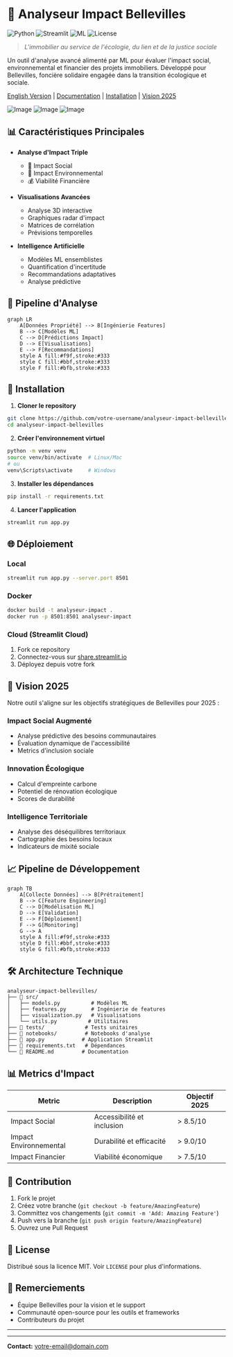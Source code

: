# 🏢 Analyseur Impact Bellevilles

![Python](https://img.shields.io/badge/Python-3.9%2B-blue)
![Streamlit](https://img.shields.io/badge/Streamlit-1.31.0-red)
![ML](https://img.shields.io/badge/ML-Enabled-green)
![License](https://img.shields.io/badge/License-MIT-yellow)

> *L'immobilier au service de l'écologie, du lien et de la justice sociale*

Un outil d'analyse avancé alimenté par ML pour évaluer l'impact social, environnemental et financier des projets immobiliers. Développé pour Bellevilles, foncière solidaire engagée dans la transition écologique et sociale.

[English Version](#english-version) | [Documentation](#documentation) | [Installation](#installation) | [Vision 2025](#vision-2025)

![Image](https://github.com/user-attachments/assets/b161e6ca-f5b2-4f7e-a1df-80a5f66c44ad)
![Image](https://github.com/user-attachments/assets/ee2d6551-ca2d-440b-9bf0-8afa72bc21b4)
![Image](https://github.com/user-attachments/assets/ad1ea572-93fa-48cb-8846-32bd4402df89)

## 📊 Caractéristiques Principales

- **Analyse d'Impact Triple**
  - 🤝 Impact Social
  - 🌱 Impact Environnemental
  - 💰 Viabilité Financière

- **Visualisations Avancées**
  - Analyse 3D interactive
  - Graphiques radar d'impact
  - Matrices de corrélation
  - Prévisions temporelles

- **Intelligence Artificielle**
  - Modèles ML ensemblistes
  - Quantification d'incertitude
  - Recommandations adaptatives
  - Analyse prédictive

## 🔄 Pipeline d'Analyse

```mermaid
graph LR
    A[Données Propriété] --> B[Ingénierie Features]
    B --> C[Modèles ML]
    C --> D[Prédictions Impact]
    D --> E[Visualisations]
    E --> F[Recommandations]
    style A fill:#f9f,stroke:#333
    style C fill:#bbf,stroke:#333
    style F fill:#bfb,stroke:#333
```

## 🚀 Installation

1. **Cloner le repository**
```bash
git clone https://github.com/votre-username/analyseur-impact-bellevilles.git
cd analyseur-impact-bellevilles
```

2. **Créer l'environnement virtuel**
```bash
python -m venv venv
source venv/bin/activate  # Linux/Mac
# ou
venv\Scripts\activate     # Windows
```

3. **Installer les dépendances**
```bash
pip install -r requirements.txt
```

4. **Lancer l'application**
```bash
streamlit run app.py
```

## 🌐 Déploiement

### Local
```bash
streamlit run app.py --server.port 8501
```

### Docker
```bash
docker build -t analyseur-impact .
docker run -p 8501:8501 analyseur-impact
```

### Cloud (Streamlit Cloud)
1. Fork ce repository
2. Connectez-vous sur [share.streamlit.io](https://share.streamlit.io)
3. Déployez depuis votre fork

## 🎯 Vision 2025

Notre outil s'aligne sur les objectifs stratégiques de Bellevilles pour 2025 :

### Impact Social Augmenté
- Analyse prédictive des besoins communautaires
- Évaluation dynamique de l'accessibilité
- Metrics d'inclusion sociale

### Innovation Écologique
- Calcul d'empreinte carbone
- Potentiel de rénovation écologique
- Scores de durabilité

### Intelligence Territoriale
- Analyse des déséquilibres territoriaux
- Cartographie des besoins locaux
- Indicateurs de mixité sociale

## 📈 Pipeline de Développement

```mermaid
graph TB
    A[Collecte Données] --> B[Prétraitement]
    B --> C[Feature Engineering]
    C --> D[Modélisation ML]
    D --> E[Validation]
    E --> F[Déploiement]
    F --> G[Monitoring]
    G --> A
    style A fill:#f9f,stroke:#333
    style D fill:#bbf,stroke:#333
    style G fill:#bfb,stroke:#333
```

## 🛠️ Architecture Technique

```plaintext
analyseur-impact-bellevilles/
├── 📁 src/
│   ├── models.py          # Modèles ML
│   ├── features.py        # Ingénierie de features
│   ├── visualization.py   # Visualisations
│   └── utils.py          # Utilitaires
├── 📁 tests/             # Tests unitaires
├── 📁 notebooks/         # Notebooks d'analyse
├── 📝 app.py            # Application Streamlit
├── 📝 requirements.txt   # Dépendances
└── 📝 README.md         # Documentation
```

## 📊 Metrics d'Impact

| Metric | Description | Objectif 2025 |
|--------|-------------|---------------|
| Impact Social | Accessibilité et inclusion | > 8.5/10 |
| Impact Environnemental | Durabilité et efficacité | > 9.0/10 |
| Impact Financier | Viabilité économique | > 7.5/10 |

## 🤝 Contribution

1. Fork le projet
2. Créez votre branche (`git checkout -b feature/AmazingFeature`)
3. Committez vos changements (`git commit -m 'Add: Amazing Feature'`)
4. Push vers la branche (`git push origin feature/AmazingFeature`)
5. Ouvrez une Pull Request

## 📜 License

Distribué sous la licence MIT. Voir `LICENSE` pour plus d'informations.

## 🙏 Remerciements

- Équipe Bellevilles pour la vision et le support
- Communauté open-source pour les outils et frameworks
- Contributeurs du projet

---

---

**Contact:** [votre-email@domain.com](mailto:votre-email@domain.com)
